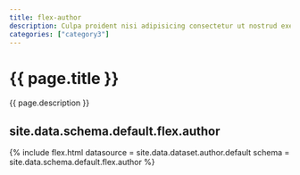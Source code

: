```yaml
---
title: flex-author
description: Culpa proident nisi adipisicing consectetur ut nostrud exercitation do reprehenderit fugiat irure dolore ut irure. Eu consectetur duis est laboris culpa commodo anim ut tempor nulla. Laboris ex et proident exercitation.
categories: ["category3"]
---
```

<!--v1.2.135 pages/includes/flex-author.md-->

# {{ page.title }}

{{ page.description }}

## site.data.schema.default.flex.author

{% include flex.html datasource = site.data.dataset.author.default schema = site.data.schema.default.flex.author %}
